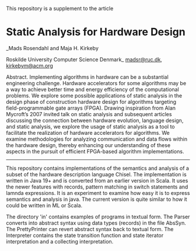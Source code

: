 This repository is a supplement to the article

# **Static Analysis for Hardware Design**

_Mads Rosendahl and Maja H. Kirkeby

Roskilde University
Computer Science
Denmark_
madsr@ruc.dk, kirkebym@acm.org

Abstract. Implementing algorithms in hardware can be a substantial
engineering challenge. Hardware accelerators for some algorithms may be
a way to achieve better time and energy efficiency of the computational
problems. We explore some possible applications of static analysis in the
design phase of construction hardware design for algorithms targeting
field-programmable gate arrays (FPGA).
Drawing inspiration from Alan Mycroft’s 2007 invited talk on static analysis
and subsequent articles discussing the connection between hardware
evolution, language design, and static analysis, we explore the usage of
static analysis as a tool to facilitate the realization of hardware accelerators
for algorithms. We examine methodologies for analyzing communication
and data flows within the hardware design, thereby enhancing
our understanding of these aspects in the pursuit of efficient FPGA-based
algorithm implementations.

-----------------

This repository contains implementations of the semantics and analysis of a subset of the hardware description language Chisel.
The implementation is written in Java 19+ and is converted from an earlier version in Scala.
It uses the newer features with records, pattern matching in switch statements and lamnda expressions.
It is an experiment to examine how easy it is to express semantics and analysis in java.
The current version is quite similar to how it could be written in ML or Scala.

The directory 'in' contains examples of programs in textual form. The Parser converts into abstract syntax using 
data types (records) in the file AbsSyn. The PrettyPrinter can revert abstract syntax back to textual form.
The Interpreter contains the state transition function and state iterator interpretation and a collecting interpretation.
